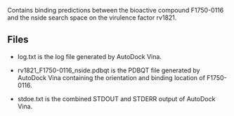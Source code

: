 Contains binding predictions between the bioactive compound F1750-0116 and the nside search space on the virulence factor rv1821.

## Files

- log.txt is the log file generated by AutoDock Vina.

- rv1821_F1750-0116_nside.pdbqt is the PDBQT file generated by AutoDock Vina containing the orientation and binding location of F1750-0116.

- stdoe.txt is the combined STDOUT and STDERR output of AutoDock Vina.


